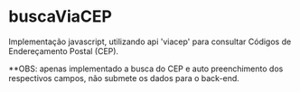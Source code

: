 # buscaViaCEP
 Implementação javascript, utilizando api 'viacep' para consultar Códigos de Endereçamento Postal (CEP).
 
 **OBS: apenas implementado a busca do CEP e auto preenchimento dos respectivos campos, não submete os dados para o back-end. 
